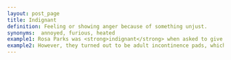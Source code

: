 ```yaml
---
layout: post_page
title: Indignant
definition: Feeling or showing anger because of something unjust.
synonyms:  annoyed, furious, heated
example1: Rosa Parks was <strong>indignant</strong> when asked to give up her seat on a public bus so that a white man could sit down.
example2: However, they turned out to be adult incontinence pads, which King <strong>indignantly</strong> denied were his.
---
```

